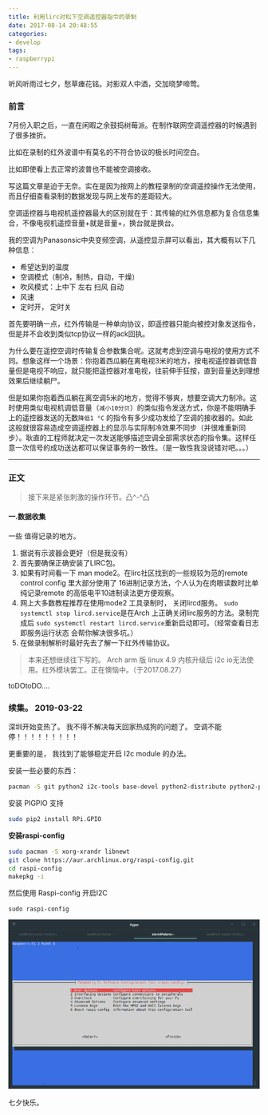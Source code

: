 ```yaml
---
title: 利用lirc对松下空调遥控器指令的录制
date: 2017-08-14 20:48:55
categories:
- develop
tags:
- raspberrypi
---
```


听风听雨过七夕，愁草瘗花铭。对影双人中酒，交加晓梦啼莺。
### 前言

7月份入职之后，一直在闲暇之余鼓捣树莓派。在制作联网空调遥控器的时候遇到了很多挫折。

<!--more-->
比如在录制的红外波谱中有莫名的不符合协议的极长时间空白。

比如即使看上去正常的波普也不能被空调接收。

写这篇文章是迫于无奈。实在是因为按网上的教程录制的空调遥控操作无法使用，而且仔细查看录制的数据发现与网上发布的差距较大。

空调遥控器与电视机遥控器最大的区别就在于：其传输的红外信息都为复合信息集合，不像电视机遥控音量+就是音量+，换台就是换台。

我的空调为Panasonsic中央变频空调，从遥控显示屏可以看出，其大概有以下几种信息：

- 希望达到的温度
- 空调模式（制冷，制热，自动，干燥）
- 吹风模式：上中下 左右 扫风 自动
- 风速
- 定时开， 定时关

首先要明确一点，红外传输是一种单向协议，即遥控器只能向被控对象发送指令，但是并不会收到类似tcp协议一样的ack回执。

为什么要在遥控空调时传输复合参数集合呢。这就考虑到空调与电视的使用方式不同。想象这样一个场景：你抱着西瓜躺在离电视3米的地方，按电视遥控器调低音量但是电视不响应，就只能把遥控器对准电视，往前伸手狂按，直到音量达到理想效果后继续躺尸。

​    但是如果你抱着西瓜躺在离空调5米的地方，觉得不够爽，想要空调大力制冷。这时使用类似电视机调低音量（`减小10分贝`）的类似指令发送方式，你是不能明确手上的遥控器发送的无数`降低1 °C` 的指令有多少成功发给了空调的接收器的。如此这般就很容易造成空调遥控器上的显示与实际制冷效果不同步（并很难重新同步）。耿直的工程师就决定一次发送能够描述空调全部需求状态的指令集。这样任意一次信号的成功送达都可以保证事务的一致性。（是一致性我没说错对吧。。。）

-----

### 正文

> 接下来是紧张刺激的操作环节。凸^-^凸

#### 一.数据收集

一些 值得记录的地方。

1. 据说有示波器会更好（但是我没有）
2. 首先要确保正确安装了LIRC包。
3. 如果有时间看一下 man mode2。在lirc社区找到的一些规较为范的remote control config 里大部分使用了 16进制记录方法，个人认为在肉眼读数时比单纯记录remote 的高低电平10进制读法更方便观察。
4. 网上大多数教程推荐在使用mode2 工具录制时， 关闭lircd服务。 `sudo systemctl stop lircd.service`是在Arch 上正确关闭lirc服务的方法。录制完成后 `sudo systemctl restart lircd.service`重新启动即可。（经常查看日志即服务运行状态 会帮你解决很多坑。）
5. 在做录制解析时最好先去了解一下红外传输协议。




> 本来还想继续往下写的。 Arch arm 版 linux 4.9 内核升级后 i2c io无法使用。红外模块罢工。正在懊恼中。（于2017.08.27）

toDOtoDO....

### 续集。 2019-03-22

深圳开始变热了。 我不得不解决每天回家热成狗的问题了。 空调不能停！！！！！！！！！


更重要的是， 我找到了能够稳定开启 I2c module 的办法。

安装一些必要的东西：

```bash
pacman -S git python2 i2c-tools base-devel python2-distribute python2-pip
```

安装 PIGPIO 支持

```bash
sudo pip2 install RPi.GPIO
```

****安装raspi-config****
```bash
sudo pacman -S xorg-xrandr libnewt
git clone https://aur.archlinux.org/raspi-config.git
cd raspi-config
makepkg -i
```

然后使用 Raspi-config 开启I2C
```
sudo raspi-config
```
![resp-config](arch-resp-config.png)



七夕快乐。
